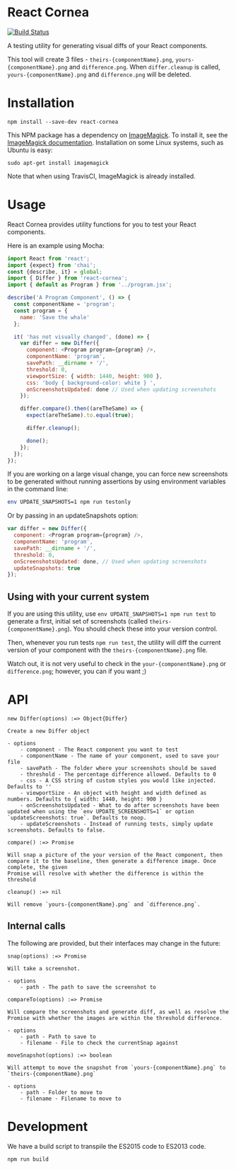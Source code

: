 React Cornea
============

[![Build Status](https://travis-ci.org/gios-asu/react-cornea.svg?branch=develop)](https://travis-ci.org/gios-asu/react-cornea)

A testing utility for generating visual diffs of your React components.

This tool will create 3 files - `theirs-{componentName}.png`, `yours-{componentName}.png` and `difference.png`. When `differ.cleanup` is called, `yours-{componentName}.png` and `difference.png` will be deleted.

# Installation

```
npm install --save-dev react-cornea
```

This NPM package has a dependency on [ImageMagick](http://www.imagemagick.org/). To install it, see the [ImageMagick documentation](http://www.imagemagick.org/script/binary-releases.php). Installation on some Linux systems, such as Ubuntu is easy:

```
sudo apt-get install imagemagick
```

Note that when using TravisCI, ImageMagick is already installed.

# Usage

React Cornea provides utility functions for you to test your React components.

Here is an example using Mocha:

```js
import React from 'react';
import {expect} from 'chai';
const {describe, it} = global;
import { Differ } from 'react-cornea';
import { default as Program } from '../program.jsx';

describe('A Program Component', () => {
  const componentName = 'program';
  const program = {
    name: 'Save the whale'
  };

  it( 'has not visually changed', (done) => {
    var differ = new Differ({
      component: <Program program={program} />,
      componentName: 'program',
      savePath: __dirname + '/',
      threshold: 0,
      viewportSize: { width: 1440, height: 900 },
      css: 'body { background-color: white } ',
      onScreenshotsUpdated: done // Used when updating screenshots
    });

    differ.compare().then((areTheSame) => {
      expect(areTheSame).to.equal(true);

      differ.cleanup();

      done();
    });
  });
});

```

If you are working on a large visual change, you can force new screenshots to be generated without running assertions by using environment variables in the command line:

```sh
env UPDATE_SNAPSHOTS=1 npm run testonly
```

Or by passing in an updateSnapshots option:

```js
var differ = new Differ({
  component: <Program program={program} />,
  componentName: 'program',
  savePath: __dirname + '/',
  threshold: 0,
  onScreenshotsUpdated: done, // Used when updating screenshots
  updateSnapshots: true
});
```

## Using with your current system

If you are using this utility, use `env UPDATE_SNAPSHOTS=1 npm run test` to generate a first, initial set of screenshots (called `theirs-{componentName}.png`). You should check these into your version control.

Then, whenever you run tests `npm run test`, the utility will diff the current version of your component with the `theirs-{componentName}.png` file.

Watch out, it is not very useful to check in the `your-{componentName}.png` or `difference.png`; however, you can if you want ;)

# API

```
new Differ(options) :=> Object{Differ}

Create a new Differ object

- options
    - component - The React component you want to test
    - componentName - The name of your component, used to save your file
    - savePath - The folder where your screenshots should be saved
    - threshold - The percentage difference allowed. Defaults to 0
    - css - A CSS string of custom styles you would like injected. Defaults to ''
    - viewportSize - An object with height and width defined as numbers. Defaults to { width: 1440, height: 900 }
    - onScreenshotsUpdated - What to do after screenshots have been updated when using the `env UPDATE_SCREENSHOTS=1` or option `updateScreenshots: true`. Defaults to noop.
    - updateScreenshots - Instead of running tests, simply update screenshots. Defaults to false.

```

```
compare() :=> Promise

Will snap a picture of the your version of the React component, then compare it to the baseline, then generate a difference image. Once complete, the given
Promise will resolve with whether the difference is within the threshold
```

```
cleanup() :=> nil

Will remove `yours-{componentName}.png` and `difference.png`.
```

## Internal calls

The following are provided, but their interfaces may change in the future:

```
snap(options) :=> Promise

Will take a screenshot.

- options
    - path - The path to save the screenshot to
```

```
compareTo(options) :=> Promise

Will compare the screenshots and generate diff, as well as resolve the Promise with whether the images are within the threshold difference.

- options
    - path - Path to save to
    - filename - File to check the currentSnap against
```

```
moveSnapshot(options) :=> boolean

Will attempt to move the snapshot from `yours-{componentName}.png` to `theirs-{componentName}.png`

- options
    - path - Folder to move to
    - filename - Filename to move to

```


# Development

We have a build script to transpile the ES2015 code to ES2013 code.

```sh
npm run build
```
